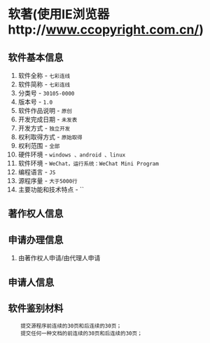 # 软著(使用IE浏览器http://www.ccopyright.com.cn/)
## 软件基本信息
1. 软件全称 - `七彩连线`
2. 软件简称 - `七彩连线`
3. 分类号 - `30105-0000`
4. 版本号 - `1.0`
5. 软件作品说明 - `原创`
6. 开发完成日期 - `未发表` 
7. 开发方式 - `独立开发`
8. 权利取得方式 - `原始取得`
9. 权利范围 - `全部`
10. 硬件环境 - `windows 、android 、linux`
11. 软件环境 - `WeChat，运行系统：WeChat Mini Program`
12. 编程语言 - `JS`
12. 源程序量 - `大于5000行`
12. 主要功能和技术特点 - ``

## 著作权人信息

## 申请办理信息
1. 由著作权人申请/由代理人申请 

## 申请人信息 

## 软件鉴别材料
```
    提交源程序前连续的30页和后连续的30页；
    提交任何一种文档的前连续的30页和后连续的30页；
```
